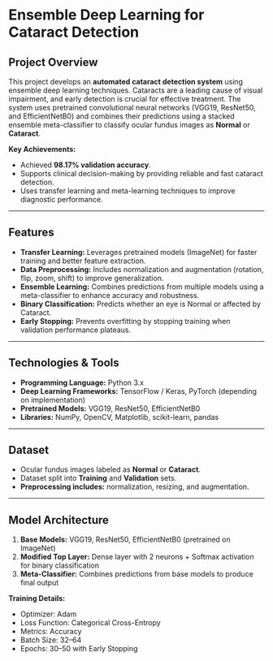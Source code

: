 # Ensemble Deep Learning for Cataract Detection

## Project Overview
This project develops an **automated cataract detection system** using ensemble deep learning techniques. Cataracts are a leading cause of visual impairment, and early detection is crucial for effective treatment. The system uses pretrained convolutional neural networks (VGG19, ResNet50, and EfficientNetB0) and combines their predictions using a stacked ensemble meta-classifier to classify ocular fundus images as **Normal** or **Cataract**.  

**Key Achievements:**
- Achieved **98.17% validation accuracy**.
- Supports clinical decision-making by providing reliable and fast cataract detection.
- Uses transfer learning and meta-learning techniques to improve diagnostic performance.

---

## Features
- **Transfer Learning:** Leverages pretrained models (ImageNet) for faster training and better feature extraction.
- **Data Preprocessing:** Includes normalization and augmentation (rotation, flip, zoom, shift) to improve generalization.
- **Ensemble Learning:** Combines predictions from multiple models using a meta-classifier to enhance accuracy and robustness.
- **Binary Classification:** Predicts whether an eye is Normal or affected by Cataract.
- **Early Stopping:** Prevents overfitting by stopping training when validation performance plateaus.

---

## Technologies & Tools
- **Programming Language:** Python 3.x  
- **Deep Learning Frameworks:** TensorFlow / Keras, PyTorch (depending on implementation)  
- **Pretrained Models:** VGG19, ResNet50, EfficientNetB0  
- **Libraries:** NumPy, OpenCV, Matplotlib, scikit-learn, pandas  

---

## Dataset
- Ocular fundus images labeled as **Normal** or **Cataract**.  
- Dataset split into **Training** and **Validation** sets.  
- **Preprocessing includes:** normalization, resizing, and augmentation.

---

## Model Architecture
1. **Base Models:** VGG19, ResNet50, EfficientNetB0 (pretrained on ImageNet)  
2. **Modified Top Layer:** Dense layer with 2 neurons + Softmax activation for binary classification  
3. **Meta-Classifier:** Combines predictions from base models to produce final output  

**Training Details:**
- Optimizer: Adam  
- Loss Function: Categorical Cross-Entropy  
- Metrics: Accuracy  
- Batch Size: 32–64  
- Epochs: 30–50 with Early Stopping  
